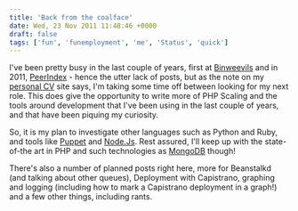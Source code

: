 ```yaml
---
title: 'Back from the coalface'
date: Wed, 23 Nov 2011 11:48:46 +0000
draft: false
tags: ['fun', 'funemployment', 'me', 'Status', 'quick']
---
```


I've been pretty busy in the last couple of years, first at [Binweevils](http://www.binweevils.com/) and in 2011, [PeerIndex](http://www.peerindex.com/) - hence the utter lack of posts, but as the note on my [personal CV](http://abulman.co.uk/now) site says, I'm taking some time off between looking for my next role. This does give the opportunity to write more of PHP Scaling and the tools around development that I've been using in the last couple of years, and that have been piquing my curiosity.

So, it is my plan to investigate other languages such as Python and Ruby, and tools like [Puppet](http://puppetlabs.com/) and [Node.Js](http://nodejs.org/). Rest assured, I'll keep up with the state-of-the art in PHP and such technologies as [MongoDB](http://www.mongodb.org/) though!

There's also a number of planned posts right here, more for Beanstalkd (and talking about other queues), Deployment with Capistrano, graphing and logging (including how to mark a Capistrano deployment in a graph!) and a few other things, including rants.
